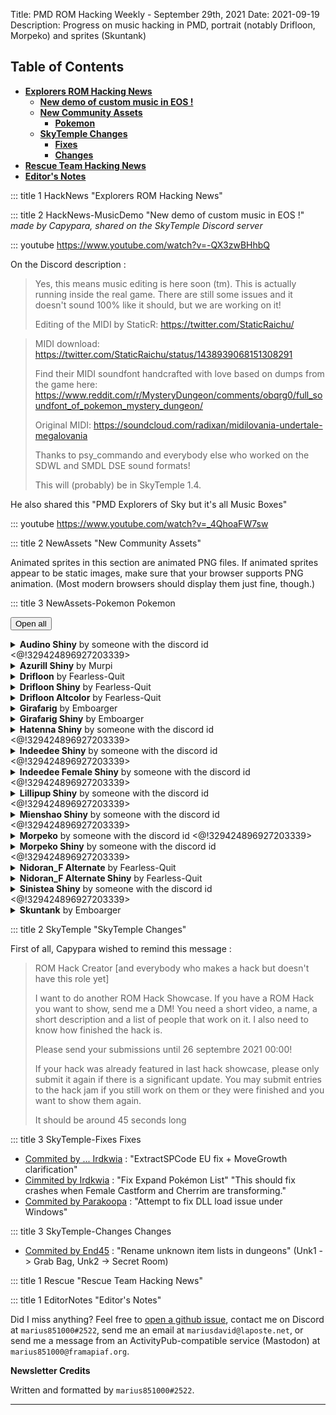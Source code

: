 Title: PMD ROM Hacking Weekly - September 29th, 2021
Date: 2021-09-19
Description: Progress on music hacking in PMD, portrait (notably Drifloon, Morpeko) and sprites (Skuntank)

<style>
details summary > * { 
  display: inline;
}
</style>

<h2 id="ToC">Table of Contents</h2>

- [**Explorers ROM Hacking News**](#HackNews)
    - [**New demo of custom music in EOS !**](#HackNews-MusicDemo)
    - [**New Community Assets**](#NewAssets)
        - [**Pokemon**](#NewAssets-Pokemon)
    - [**SkyTemple Changes**](#SkyTemple)
        - [**Fixes**](#SkyTemple-Fixes)
        - [**Changes**](#SkyTemple-Changes)
- [**Rescue Team Hacking News**](#Rescue)
- [**Editor's Notes**](#EditorNotes)

::: title 1 HackNews "Explorers ROM Hacking News"

::: title 2 HackNews-MusicDemo "New demo of custom music in EOS !"
*made by Capypara, shared on the SkyTemple Discord server*

::: youtube https://www.youtube.com/watch?v=-QX3zwBHhbQ

On the Discord description :


> Yes, this means music editing is here soon (tm). This is actually running inside the real game. There are still some issues and it doesn't sound 100% like it should, but we are working on it!
>
> Editing of the MIDI by StaticR: https://twitter.com/StaticRaichu/

> MIDI download: https://twitter.com/StaticRaichu/status/1438939068151308291
>
> Find their MIDI soundfont handcrafted with love based on dumps from the game here: https://www.reddit.com/r/MysteryDungeon/comments/obqrg0/full_soundfont_of_pokemon_mystery_dungeon/
>
> Original MIDI: https://soundcloud.com/radixan/midilovania-undertale-megalovania
>
> Thanks to psy_commando and everybody else who worked on the SDWL and SMDL DSE sound formats!
>
> This will (probably) be in SkyTemple 1.4.

He also shared this "PMD Explorers of Sky but it's all Music Boxes"

::: youtube https://www.youtube.com/watch?v=_4QhoaFW7sw

::: title 2 NewAssets "New Community Assets"

Animated sprites in this section are animated PNG files. If animated sprites appear to be static images, make sure that your browser supports PNG animation. (Most modern browsers should display them just fine, though.)

::: title 3 NewAssets-Pokemon Pokemon

<button onclick="unfoldmonster()">Open all</button><details class="monstergeneral"><summary><b>Audino  Shiny</b> by someone with the discord id &lt;@!329424896927203339&gt;</summary>Portrait Added<div class="changetomonsterlist"><div class="contentcontainer"><div class="contentinner"><span>Angry</span><br><img src="./images/30-changes/todo.png" style="min-width:none;width:160px;height:160px"></img></div><div class="contentinner"><span>Crying</span><br><img src="./images/30-changes/todo-0.png" style="min-width:none;width:160px;height:160px"></img></div><div class="contentinner"><span>Determined</span><br><img src="./images/30-changes/todo-1.png" style="min-width:none;width:160px;height:160px"></img></div><div class="contentinner"><span>Dizzy</span><br><img src="./images/30-changes/todo-2.png" style="min-width:none;width:160px;height:160px"></img></div><div class="contentinner"><span>Happy</span><br><img src="./images/30-changes/todo-3.png" style="min-width:none;width:160px;height:160px"></img></div><div class="contentinner"><span>Inspired</span><br><img src="./images/30-changes/todo-4.png" style="min-width:none;width:160px;height:160px"></img></div><div class="contentinner"><span>Joyous</span><br><img src="./images/30-changes/todo-5.png" style="min-width:none;width:160px;height:160px"></img></div><div class="contentinner"><span>Normal</span><br><img src="./images/30-changes/todo-6.png" style="min-width:none;width:160px;height:160px"></img></div><div class="contentinner"><span>Pain</span><br><img src="./images/30-changes/todo-7.png" style="min-width:none;width:160px;height:160px"></img></div><div class="contentinner"><span>Sad</span><br><img src="./images/30-changes/todo-8.png" style="min-width:none;width:160px;height:160px"></img></div><div class="contentinner"><span>Shouting</span><br><img src="./images/30-changes/todo-9.png" style="min-width:none;width:160px;height:160px"></img></div><div class="contentinner"><span>Sigh</span><br><img src="./images/30-changes/todo-10.png" style="min-width:none;width:160px;height:160px"></img></div><div class="contentinner"><span>Stunned</span><br><img src="./images/30-changes/todo-11.png" style="min-width:none;width:160px;height:160px"></img></div><div class="contentinner"><span>Surprised</span><br><img src="./images/30-changes/todo-12.png" style="min-width:none;width:160px;height:160px"></img></div><div class="contentinner"><span>Teary-Eyed</span><br><img src="./images/30-changes/todo-13.png" style="min-width:none;width:160px;height:160px"></img></div><div class="contentinner"><span>Worried</span><br><img src="./images/30-changes/todo-14.png" style="min-width:none;width:160px;height:160px"></img></div></div></div></details><details class="monstergeneral"><summary><b>Azurill  Shiny</b> by Murpi</summary>Portrait Changed<div class="changetomonsterlist"><div class="contentcontainer"><div class="contentinner"><span>Angry</span><br><img src="./images/30-changes/todo-15.png" style="min-width:none;width:160px;height:160px"></img><br><img src="./images/30-changes/todo-16.png" style="min-width:none;width:160px;height:160px"></img></div><div class="contentinner"><span>Crying</span><br><img src="./images/30-changes/todo-17.png" style="min-width:none;width:160px;height:160px"></img><br><img src="./images/30-changes/todo-18.png" style="min-width:none;width:160px;height:160px"></img></div><div class="contentinner"><span>Determined</span><br><img src="./images/30-changes/todo-19.png" style="min-width:none;width:160px;height:160px"></img><br><img src="./images/30-changes/todo-20.png" style="min-width:none;width:160px;height:160px"></img></div><div class="contentinner"><span>Dizzy</span><br><img src="./images/30-changes/todo-21.png" style="min-width:none;width:160px;height:160px"></img><br><img src="./images/30-changes/todo-22.png" style="min-width:none;width:160px;height:160px"></img></div><div class="contentinner"><span>Happy</span><br><img src="./images/30-changes/todo-23.png" style="min-width:none;width:160px;height:160px"></img><br><img src="./images/30-changes/todo-24.png" style="min-width:none;width:160px;height:160px"></img></div><div class="contentinner"><span>Inspired</span><br><img src="./images/30-changes/todo-25.png" style="min-width:none;width:160px;height:160px"></img><br><img src="./images/30-changes/todo-26.png" style="min-width:none;width:160px;height:160px"></img></div><div class="contentinner"><span>Joyous</span><br><img src="./images/30-changes/todo-27.png" style="min-width:none;width:160px;height:160px"></img><br><img src="./images/30-changes/todo-28.png" style="min-width:none;width:160px;height:160px"></img></div><div class="contentinner"><span>Normal</span><br><img src="./images/30-changes/todo-29.png" style="min-width:none;width:160px;height:160px"></img><br><img src="./images/30-changes/todo-30.png" style="min-width:none;width:160px;height:160px"></img></div><div class="contentinner"><span>Pain</span><br><img src="./images/30-changes/todo-31.png" style="min-width:none;width:160px;height:160px"></img><br><img src="./images/30-changes/todo-32.png" style="min-width:none;width:160px;height:160px"></img></div><div class="contentinner"><span>Sad</span><br><img src="./images/30-changes/todo-33.png" style="min-width:none;width:160px;height:160px"></img><br><img src="./images/30-changes/todo-34.png" style="min-width:none;width:160px;height:160px"></img></div><div class="contentinner"><span>Shouting</span><br><img src="./images/30-changes/todo-35.png" style="min-width:none;width:160px;height:160px"></img><br><img src="./images/30-changes/todo-36.png" style="min-width:none;width:160px;height:160px"></img></div><div class="contentinner"><span>Sigh</span><br><img src="./images/30-changes/todo-37.png" style="min-width:none;width:160px;height:160px"></img><br><img src="./images/30-changes/todo-38.png" style="min-width:none;width:160px;height:160px"></img></div><div class="contentinner"><span>Special0</span><br><img src="./images/30-changes/todo-39.png" style="min-width:none;width:160px;height:160px"></img><br><img src="./images/30-changes/todo-40.png" style="min-width:none;width:160px;height:160px"></img></div><div class="contentinner"><span>Stunned</span><br><img src="./images/30-changes/todo-41.png" style="min-width:none;width:160px;height:160px"></img><br><img src="./images/30-changes/todo-42.png" style="min-width:none;width:160px;height:160px"></img></div><div class="contentinner"><span>Surprised</span><br><img src="./images/30-changes/todo-43.png" style="min-width:none;width:160px;height:160px"></img><br><img src="./images/30-changes/todo-44.png" style="min-width:none;width:160px;height:160px"></img></div><div class="contentinner"><span>Teary-Eyed</span><br><img src="./images/30-changes/todo-45.png" style="min-width:none;width:160px;height:160px"></img><br><img src="./images/30-changes/todo-46.png" style="min-width:none;width:160px;height:160px"></img></div><div class="contentinner"><span>Worried</span><br><img src="./images/30-changes/todo-47.png" style="min-width:none;width:160px;height:160px"></img><br><img src="./images/30-changes/todo-48.png" style="min-width:none;width:160px;height:160px"></img></div></div></div></details><details class="monstergeneral"><summary><b>Drifloon</b> by Fearless-Quit</summary>Portrait Added<div class="changetomonsterlist"><div class="contentcontainer"><div class="contentinner"><span>Special0</span><br><img src="./images/30-changes/todo-49.png" style="min-width:none;width:160px;height:160px"></img></div><div class="contentinner"><span>Special0^</span><br><img src="./images/30-changes/todo-50.png" style="min-width:none;width:160px;height:160px"></img></div></div></div>Portrait Changed<div class="changetomonsterlist"><div class="contentcontainer"><div class="contentinner"><span>Angry</span><br><img src="./images/30-changes/todo-51.png" style="min-width:none;width:160px;height:160px"></img><br><img src="./images/30-changes/todo-52.png" style="min-width:none;width:160px;height:160px"></img></div><div class="contentinner"><span>Angry^</span><br><img src="./images/30-changes/todo-53.png" style="min-width:none;width:160px;height:160px"></img><br><img src="./images/30-changes/todo-54.png" style="min-width:none;width:160px;height:160px"></img></div><div class="contentinner"><span>Determined</span><br><img src="./images/30-changes/todo-55.png" style="min-width:none;width:160px;height:160px"></img><br><img src="./images/30-changes/todo-56.png" style="min-width:none;width:160px;height:160px"></img></div><div class="contentinner"><span>Determined^</span><br><img src="./images/30-changes/todo-57.png" style="min-width:none;width:160px;height:160px"></img><br><img src="./images/30-changes/todo-58.png" style="min-width:none;width:160px;height:160px"></img></div><div class="contentinner"><span>Happy</span><br><img src="./images/30-changes/todo-59.png" style="min-width:none;width:160px;height:160px"></img><br><img src="./images/30-changes/todo-60.png" style="min-width:none;width:160px;height:160px"></img></div><div class="contentinner"><span>Happy^</span><br><img src="./images/30-changes/todo-61.png" style="min-width:none;width:160px;height:160px"></img><br><img src="./images/30-changes/todo-62.png" style="min-width:none;width:160px;height:160px"></img></div><div class="contentinner"><span>Sad</span><br><img src="./images/30-changes/todo-63.png" style="min-width:none;width:160px;height:160px"></img><br><img src="./images/30-changes/todo-64.png" style="min-width:none;width:160px;height:160px"></img></div><div class="contentinner"><span>Sad^</span><br><img src="./images/30-changes/todo-65.png" style="min-width:none;width:160px;height:160px"></img><br><img src="./images/30-changes/todo-66.png" style="min-width:none;width:160px;height:160px"></img></div></div></div></details><details class="monstergeneral"><summary><b>Drifloon  Shiny</b> by Fearless-Quit</summary>Portrait Added<div class="changetomonsterlist"><div class="contentcontainer"><div class="contentinner"><span>Special0</span><br><img src="./images/30-changes/todo-67.png" style="min-width:none;width:160px;height:160px"></img></div><div class="contentinner"><span>Special0^</span><br><img src="./images/30-changes/todo-68.png" style="min-width:none;width:160px;height:160px"></img></div></div></div>Portrait Changed<div class="changetomonsterlist"><div class="contentcontainer"><div class="contentinner"><span>Angry</span><br><img src="./images/30-changes/todo-69.png" style="min-width:none;width:160px;height:160px"></img><br><img src="./images/30-changes/todo-70.png" style="min-width:none;width:160px;height:160px"></img></div><div class="contentinner"><span>Angry^</span><br><img src="./images/30-changes/todo-71.png" style="min-width:none;width:160px;height:160px"></img><br><img src="./images/30-changes/todo-72.png" style="min-width:none;width:160px;height:160px"></img></div><div class="contentinner"><span>Determined</span><br><img src="./images/30-changes/todo-73.png" style="min-width:none;width:160px;height:160px"></img><br><img src="./images/30-changes/todo-74.png" style="min-width:none;width:160px;height:160px"></img></div><div class="contentinner"><span>Determined^</span><br><img src="./images/30-changes/todo-75.png" style="min-width:none;width:160px;height:160px"></img><br><img src="./images/30-changes/todo-76.png" style="min-width:none;width:160px;height:160px"></img></div><div class="contentinner"><span>Happy</span><br><img src="./images/30-changes/todo-77.png" style="min-width:none;width:160px;height:160px"></img><br><img src="./images/30-changes/todo-78.png" style="min-width:none;width:160px;height:160px"></img></div><div class="contentinner"><span>Happy^</span><br><img src="./images/30-changes/todo-79.png" style="min-width:none;width:160px;height:160px"></img><br><img src="./images/30-changes/todo-80.png" style="min-width:none;width:160px;height:160px"></img></div><div class="contentinner"><span>Sad</span><br><img src="./images/30-changes/todo-81.png" style="min-width:none;width:160px;height:160px"></img><br><img src="./images/30-changes/todo-82.png" style="min-width:none;width:160px;height:160px"></img></div><div class="contentinner"><span>Sad^</span><br><img src="./images/30-changes/todo-83.png" style="min-width:none;width:160px;height:160px"></img><br><img src="./images/30-changes/todo-84.png" style="min-width:none;width:160px;height:160px"></img></div></div></div></details><details class="monstergeneral"><summary><b>Drifloon Altcolor</b> by Fearless-Quit</summary>Portrait Added<div class="changetomonsterlist"><div class="contentcontainer"><div class="contentinner"><span>Special0</span><br><img src="./images/30-changes/todo-85.png" style="min-width:none;width:160px;height:160px"></img></div><div class="contentinner"><span>Special0^</span><br><img src="./images/30-changes/todo-86.png" style="min-width:none;width:160px;height:160px"></img></div></div></div>Portrait Changed<div class="changetomonsterlist"><div class="contentcontainer"><div class="contentinner"><span>Angry</span><br><img src="./images/30-changes/todo-87.png" style="min-width:none;width:160px;height:160px"></img><br><img src="./images/30-changes/todo-88.png" style="min-width:none;width:160px;height:160px"></img></div><div class="contentinner"><span>Angry^</span><br><img src="./images/30-changes/todo-89.png" style="min-width:none;width:160px;height:160px"></img><br><img src="./images/30-changes/todo-90.png" style="min-width:none;width:160px;height:160px"></img></div><div class="contentinner"><span>Crying^</span><br><img src="./images/30-changes/todo-91.png" style="min-width:none;width:160px;height:160px"></img><br><img src="./images/30-changes/todo-92.png" style="min-width:none;width:160px;height:160px"></img></div><div class="contentinner"><span>Determined</span><br><img src="./images/30-changes/todo-93.png" style="min-width:none;width:160px;height:160px"></img><br><img src="./images/30-changes/todo-94.png" style="min-width:none;width:160px;height:160px"></img></div><div class="contentinner"><span>Determined^</span><br><img src="./images/30-changes/todo-95.png" style="min-width:none;width:160px;height:160px"></img><br><img src="./images/30-changes/todo-96.png" style="min-width:none;width:160px;height:160px"></img></div><div class="contentinner"><span>Dizzy^</span><br><img src="./images/30-changes/todo-97.png" style="min-width:none;width:160px;height:160px"></img><br><img src="./images/30-changes/todo-98.png" style="min-width:none;width:160px;height:160px"></img></div><div class="contentinner"><span>Happy</span><br><img src="./images/30-changes/todo-99.png" style="min-width:none;width:160px;height:160px"></img><br><img src="./images/30-changes/todo-100.png" style="min-width:none;width:160px;height:160px"></img></div><div class="contentinner"><span>Happy^</span><br><img src="./images/30-changes/todo-101.png" style="min-width:none;width:160px;height:160px"></img><br><img src="./images/30-changes/todo-102.png" style="min-width:none;width:160px;height:160px"></img></div><div class="contentinner"><span>Inspired^</span><br><img src="./images/30-changes/todo-103.png" style="min-width:none;width:160px;height:160px"></img><br><img src="./images/30-changes/todo-104.png" style="min-width:none;width:160px;height:160px"></img></div><div class="contentinner"><span>Joyous^</span><br><img src="./images/30-changes/todo-105.png" style="min-width:none;width:160px;height:160px"></img><br><img src="./images/30-changes/todo-106.png" style="min-width:none;width:160px;height:160px"></img></div><div class="contentinner"><span>Normal^</span><br><img src="./images/30-changes/todo-107.png" style="min-width:none;width:160px;height:160px"></img><br><img src="./images/30-changes/todo-108.png" style="min-width:none;width:160px;height:160px"></img></div><div class="contentinner"><span>Pain^</span><br><img src="./images/30-changes/todo-109.png" style="min-width:none;width:160px;height:160px"></img><br><img src="./images/30-changes/todo-110.png" style="min-width:none;width:160px;height:160px"></img></div><div class="contentinner"><span>Sad</span><br><img src="./images/30-changes/todo-111.png" style="min-width:none;width:160px;height:160px"></img><br><img src="./images/30-changes/todo-112.png" style="min-width:none;width:160px;height:160px"></img></div><div class="contentinner"><span>Sad^</span><br><img src="./images/30-changes/todo-113.png" style="min-width:none;width:160px;height:160px"></img><br><img src="./images/30-changes/todo-114.png" style="min-width:none;width:160px;height:160px"></img></div><div class="contentinner"><span>Shouting^</span><br><img src="./images/30-changes/todo-115.png" style="min-width:none;width:160px;height:160px"></img><br><img src="./images/30-changes/todo-116.png" style="min-width:none;width:160px;height:160px"></img></div><div class="contentinner"><span>Sigh^</span><br><img src="./images/30-changes/todo-117.png" style="min-width:none;width:160px;height:160px"></img><br><img src="./images/30-changes/todo-118.png" style="min-width:none;width:160px;height:160px"></img></div><div class="contentinner"><span>Special3^</span><br><img src="./images/30-changes/todo-119.png" style="min-width:none;width:160px;height:160px"></img><br><img src="./images/30-changes/todo-120.png" style="min-width:none;width:160px;height:160px"></img></div><div class="contentinner"><span>Stunned^</span><br><img src="./images/30-changes/todo-121.png" style="min-width:none;width:160px;height:160px"></img><br><img src="./images/30-changes/todo-122.png" style="min-width:none;width:160px;height:160px"></img></div><div class="contentinner"><span>Surprised^</span><br><img src="./images/30-changes/todo-123.png" style="min-width:none;width:160px;height:160px"></img><br><img src="./images/30-changes/todo-124.png" style="min-width:none;width:160px;height:160px"></img></div><div class="contentinner"><span>Teary-Eyed^</span><br><img src="./images/30-changes/todo-125.png" style="min-width:none;width:160px;height:160px"></img><br><img src="./images/30-changes/todo-126.png" style="min-width:none;width:160px;height:160px"></img></div><div class="contentinner"><span>Worried^</span><br><img src="./images/30-changes/todo-127.png" style="min-width:none;width:160px;height:160px"></img><br><img src="./images/30-changes/todo-128.png" style="min-width:none;width:160px;height:160px"></img></div></div></div></details><details class="monstergeneral"><summary><b>Girafarig</b> by Emboarger</summary>Portrait Added<div class="changetomonsterlist"><div class="contentcontainer"><div class="contentinner"><span>Special0</span><br><img src="./images/30-changes/todo-129.png" style="min-width:none;width:160px;height:160px"></img></div></div></div>Portrait Changed<div class="changetomonsterlist"><div class="contentcontainer"><div class="contentinner"><span>Normal</span><br><img src="./images/30-changes/todo-130.png" style="min-width:none;width:160px;height:160px"></img><br><img src="./images/30-changes/todo-131.png" style="min-width:none;width:160px;height:160px"></img></div></div></div></details><details class="monstergeneral"><summary><b>Girafarig  Shiny</b> by Emboarger</summary>Portrait Added<div class="changetomonsterlist"><div class="contentcontainer"><div class="contentinner"><span>Special0</span><br><img src="./images/30-changes/todo-132.png" style="min-width:none;width:160px;height:160px"></img></div></div></div></details><details class="monstergeneral"><summary><b>Hatenna  Shiny</b> by someone with the discord id &lt;@!329424896927203339&gt;</summary>Portrait Added<div class="changetomonsterlist"><div class="contentcontainer"><div class="contentinner"><span>Angry</span><br><img src="./images/30-changes/todo-133.png" style="min-width:none;width:160px;height:160px"></img></div><div class="contentinner"><span>Crying</span><br><img src="./images/30-changes/todo-134.png" style="min-width:none;width:160px;height:160px"></img></div><div class="contentinner"><span>Determined</span><br><img src="./images/30-changes/todo-135.png" style="min-width:none;width:160px;height:160px"></img></div><div class="contentinner"><span>Dizzy</span><br><img src="./images/30-changes/todo-136.png" style="min-width:none;width:160px;height:160px"></img></div><div class="contentinner"><span>Happy</span><br><img src="./images/30-changes/todo-137.png" style="min-width:none;width:160px;height:160px"></img></div><div class="contentinner"><span>Inspired</span><br><img src="./images/30-changes/todo-138.png" style="min-width:none;width:160px;height:160px"></img></div><div class="contentinner"><span>Joyous</span><br><img src="./images/30-changes/todo-139.png" style="min-width:none;width:160px;height:160px"></img></div><div class="contentinner"><span>Normal</span><br><img src="./images/30-changes/todo-140.png" style="min-width:none;width:160px;height:160px"></img></div><div class="contentinner"><span>Pain</span><br><img src="./images/30-changes/todo-141.png" style="min-width:none;width:160px;height:160px"></img></div><div class="contentinner"><span>Sad</span><br><img src="./images/30-changes/todo-142.png" style="min-width:none;width:160px;height:160px"></img></div><div class="contentinner"><span>Shouting</span><br><img src="./images/30-changes/todo-143.png" style="min-width:none;width:160px;height:160px"></img></div><div class="contentinner"><span>Sigh</span><br><img src="./images/30-changes/todo-144.png" style="min-width:none;width:160px;height:160px"></img></div><div class="contentinner"><span>Stunned</span><br><img src="./images/30-changes/todo-145.png" style="min-width:none;width:160px;height:160px"></img></div><div class="contentinner"><span>Surprised</span><br><img src="./images/30-changes/todo-146.png" style="min-width:none;width:160px;height:160px"></img></div><div class="contentinner"><span>Teary-Eyed</span><br><img src="./images/30-changes/todo-147.png" style="min-width:none;width:160px;height:160px"></img></div><div class="contentinner"><span>Worried</span><br><img src="./images/30-changes/todo-148.png" style="min-width:none;width:160px;height:160px"></img></div></div></div></details><details class="monstergeneral"><summary><b>Indeedee  Shiny</b> by someone with the discord id &lt;@!329424896927203339&gt;</summary>Portrait Added<div class="changetomonsterlist"><div class="contentcontainer"><div class="contentinner"><span>Angry</span><br><img src="./images/30-changes/todo-149.png" style="min-width:none;width:160px;height:160px"></img></div><div class="contentinner"><span>Crying</span><br><img src="./images/30-changes/todo-150.png" style="min-width:none;width:160px;height:160px"></img></div><div class="contentinner"><span>Determined</span><br><img src="./images/30-changes/todo-151.png" style="min-width:none;width:160px;height:160px"></img></div><div class="contentinner"><span>Dizzy</span><br><img src="./images/30-changes/todo-152.png" style="min-width:none;width:160px;height:160px"></img></div><div class="contentinner"><span>Happy</span><br><img src="./images/30-changes/todo-153.png" style="min-width:none;width:160px;height:160px"></img></div><div class="contentinner"><span>Inspired</span><br><img src="./images/30-changes/todo-154.png" style="min-width:none;width:160px;height:160px"></img></div><div class="contentinner"><span>Joyous</span><br><img src="./images/30-changes/todo-155.png" style="min-width:none;width:160px;height:160px"></img></div><div class="contentinner"><span>Normal</span><br><img src="./images/30-changes/todo-156.png" style="min-width:none;width:160px;height:160px"></img></div><div class="contentinner"><span>Pain</span><br><img src="./images/30-changes/todo-157.png" style="min-width:none;width:160px;height:160px"></img></div><div class="contentinner"><span>Sad</span><br><img src="./images/30-changes/todo-158.png" style="min-width:none;width:160px;height:160px"></img></div><div class="contentinner"><span>Shouting</span><br><img src="./images/30-changes/todo-159.png" style="min-width:none;width:160px;height:160px"></img></div><div class="contentinner"><span>Sigh</span><br><img src="./images/30-changes/todo-160.png" style="min-width:none;width:160px;height:160px"></img></div><div class="contentinner"><span>Stunned</span><br><img src="./images/30-changes/todo-161.png" style="min-width:none;width:160px;height:160px"></img></div><div class="contentinner"><span>Surprised</span><br><img src="./images/30-changes/todo-162.png" style="min-width:none;width:160px;height:160px"></img></div><div class="contentinner"><span>Teary-Eyed</span><br><img src="./images/30-changes/todo-163.png" style="min-width:none;width:160px;height:160px"></img></div><div class="contentinner"><span>Worried</span><br><img src="./images/30-changes/todo-164.png" style="min-width:none;width:160px;height:160px"></img></div></div></div></details><details class="monstergeneral"><summary><b>Indeedee Female Shiny</b> by someone with the discord id &lt;@!329424896927203339&gt;</summary>Portrait Changed<div class="changetomonsterlist"><div class="contentcontainer"><div class="contentinner"><span>Angry</span><br><img src="./images/30-changes/todo-165.png" style="min-width:none;width:160px;height:160px"></img><br><img src="./images/30-changes/todo-166.png" style="min-width:none;width:160px;height:160px"></img></div><div class="contentinner"><span>Crying</span><br><img src="./images/30-changes/todo-167.png" style="min-width:none;width:160px;height:160px"></img><br><img src="./images/30-changes/todo-168.png" style="min-width:none;width:160px;height:160px"></img></div><div class="contentinner"><span>Determined</span><br><img src="./images/30-changes/todo-169.png" style="min-width:none;width:160px;height:160px"></img><br><img src="./images/30-changes/todo-170.png" style="min-width:none;width:160px;height:160px"></img></div><div class="contentinner"><span>Dizzy</span><br><img src="./images/30-changes/todo-171.png" style="min-width:none;width:160px;height:160px"></img><br><img src="./images/30-changes/todo-172.png" style="min-width:none;width:160px;height:160px"></img></div><div class="contentinner"><span>Happy</span><br><img src="./images/30-changes/todo-173.png" style="min-width:none;width:160px;height:160px"></img><br><img src="./images/30-changes/todo-174.png" style="min-width:none;width:160px;height:160px"></img></div><div class="contentinner"><span>Inspired</span><br><img src="./images/30-changes/todo-175.png" style="min-width:none;width:160px;height:160px"></img><br><img src="./images/30-changes/todo-176.png" style="min-width:none;width:160px;height:160px"></img></div><div class="contentinner"><span>Joyous</span><br><img src="./images/30-changes/todo-177.png" style="min-width:none;width:160px;height:160px"></img><br><img src="./images/30-changes/todo-178.png" style="min-width:none;width:160px;height:160px"></img></div><div class="contentinner"><span>Normal</span><br><img src="./images/30-changes/todo-179.png" style="min-width:none;width:160px;height:160px"></img><br><img src="./images/30-changes/todo-180.png" style="min-width:none;width:160px;height:160px"></img></div><div class="contentinner"><span>Pain</span><br><img src="./images/30-changes/todo-181.png" style="min-width:none;width:160px;height:160px"></img><br><img src="./images/30-changes/todo-182.png" style="min-width:none;width:160px;height:160px"></img></div><div class="contentinner"><span>Sad</span><br><img src="./images/30-changes/todo-183.png" style="min-width:none;width:160px;height:160px"></img><br><img src="./images/30-changes/todo-184.png" style="min-width:none;width:160px;height:160px"></img></div><div class="contentinner"><span>Shouting</span><br><img src="./images/30-changes/todo-185.png" style="min-width:none;width:160px;height:160px"></img><br><img src="./images/30-changes/todo-186.png" style="min-width:none;width:160px;height:160px"></img></div><div class="contentinner"><span>Sigh</span><br><img src="./images/30-changes/todo-187.png" style="min-width:none;width:160px;height:160px"></img><br><img src="./images/30-changes/todo-188.png" style="min-width:none;width:160px;height:160px"></img></div><div class="contentinner"><span>Special2</span><br><img src="./images/30-changes/todo-189.png" style="min-width:none;width:160px;height:160px"></img><br><img src="./images/30-changes/todo-190.png" style="min-width:none;width:160px;height:160px"></img></div><div class="contentinner"><span>Stunned</span><br><img src="./images/30-changes/todo-191.png" style="min-width:none;width:160px;height:160px"></img><br><img src="./images/30-changes/todo-192.png" style="min-width:none;width:160px;height:160px"></img></div><div class="contentinner"><span>Surprised</span><br><img src="./images/30-changes/todo-193.png" style="min-width:none;width:160px;height:160px"></img><br><img src="./images/30-changes/todo-194.png" style="min-width:none;width:160px;height:160px"></img></div><div class="contentinner"><span>Teary-Eyed</span><br><img src="./images/30-changes/todo-195.png" style="min-width:none;width:160px;height:160px"></img><br><img src="./images/30-changes/todo-196.png" style="min-width:none;width:160px;height:160px"></img></div><div class="contentinner"><span>Worried</span><br><img src="./images/30-changes/todo-197.png" style="min-width:none;width:160px;height:160px"></img><br><img src="./images/30-changes/todo-198.png" style="min-width:none;width:160px;height:160px"></img></div></div></div></details><details class="monstergeneral"><summary><b>Lillipup  Shiny</b> by someone with the discord id &lt;@!329424896927203339&gt;</summary>Portrait Added<div class="changetomonsterlist"><div class="contentcontainer"><div class="contentinner"><span>Angry</span><br><img src="./images/30-changes/todo-199.png" style="min-width:none;width:160px;height:160px"></img></div><div class="contentinner"><span>Crying</span><br><img src="./images/30-changes/todo-200.png" style="min-width:none;width:160px;height:160px"></img></div><div class="contentinner"><span>Determined</span><br><img src="./images/30-changes/todo-201.png" style="min-width:none;width:160px;height:160px"></img></div><div class="contentinner"><span>Dizzy</span><br><img src="./images/30-changes/todo-202.png" style="min-width:none;width:160px;height:160px"></img></div><div class="contentinner"><span>Happy</span><br><img src="./images/30-changes/todo-203.png" style="min-width:none;width:160px;height:160px"></img></div><div class="contentinner"><span>Inspired</span><br><img src="./images/30-changes/todo-204.png" style="min-width:none;width:160px;height:160px"></img></div><div class="contentinner"><span>Joyous</span><br><img src="./images/30-changes/todo-205.png" style="min-width:none;width:160px;height:160px"></img></div><div class="contentinner"><span>Normal</span><br><img src="./images/30-changes/todo-206.png" style="min-width:none;width:160px;height:160px"></img></div><div class="contentinner"><span>Pain</span><br><img src="./images/30-changes/todo-207.png" style="min-width:none;width:160px;height:160px"></img></div><div class="contentinner"><span>Sad</span><br><img src="./images/30-changes/todo-208.png" style="min-width:none;width:160px;height:160px"></img></div><div class="contentinner"><span>Shouting</span><br><img src="./images/30-changes/todo-209.png" style="min-width:none;width:160px;height:160px"></img></div><div class="contentinner"><span>Sigh</span><br><img src="./images/30-changes/todo-210.png" style="min-width:none;width:160px;height:160px"></img></div><div class="contentinner"><span>Stunned</span><br><img src="./images/30-changes/todo-211.png" style="min-width:none;width:160px;height:160px"></img></div><div class="contentinner"><span>Surprised</span><br><img src="./images/30-changes/todo-212.png" style="min-width:none;width:160px;height:160px"></img></div><div class="contentinner"><span>Teary-Eyed</span><br><img src="./images/30-changes/todo-213.png" style="min-width:none;width:160px;height:160px"></img></div><div class="contentinner"><span>Worried</span><br><img src="./images/30-changes/todo-214.png" style="min-width:none;width:160px;height:160px"></img></div></div></div></details><details class="monstergeneral"><summary><b>Mienshao  Shiny</b> by someone with the discord id &lt;@!329424896927203339&gt;</summary>Portrait Added<div class="changetomonsterlist"><div class="contentcontainer"><div class="contentinner"><span>Angry</span><br><img src="./images/30-changes/todo-215.png" style="min-width:none;width:160px;height:160px"></img></div><div class="contentinner"><span>Crying</span><br><img src="./images/30-changes/todo-216.png" style="min-width:none;width:160px;height:160px"></img></div><div class="contentinner"><span>Determined</span><br><img src="./images/30-changes/todo-217.png" style="min-width:none;width:160px;height:160px"></img></div><div class="contentinner"><span>Dizzy</span><br><img src="./images/30-changes/todo-218.png" style="min-width:none;width:160px;height:160px"></img></div><div class="contentinner"><span>Happy</span><br><img src="./images/30-changes/todo-219.png" style="min-width:none;width:160px;height:160px"></img></div><div class="contentinner"><span>Inspired</span><br><img src="./images/30-changes/todo-220.png" style="min-width:none;width:160px;height:160px"></img></div><div class="contentinner"><span>Joyous</span><br><img src="./images/30-changes/todo-221.png" style="min-width:none;width:160px;height:160px"></img></div><div class="contentinner"><span>Normal</span><br><img src="./images/30-changes/todo-222.png" style="min-width:none;width:160px;height:160px"></img></div><div class="contentinner"><span>Pain</span><br><img src="./images/30-changes/todo-223.png" style="min-width:none;width:160px;height:160px"></img></div><div class="contentinner"><span>Sad</span><br><img src="./images/30-changes/todo-224.png" style="min-width:none;width:160px;height:160px"></img></div><div class="contentinner"><span>Shouting</span><br><img src="./images/30-changes/todo-225.png" style="min-width:none;width:160px;height:160px"></img></div><div class="contentinner"><span>Sigh</span><br><img src="./images/30-changes/todo-226.png" style="min-width:none;width:160px;height:160px"></img></div><div class="contentinner"><span>Stunned</span><br><img src="./images/30-changes/todo-227.png" style="min-width:none;width:160px;height:160px"></img></div><div class="contentinner"><span>Surprised</span><br><img src="./images/30-changes/todo-228.png" style="min-width:none;width:160px;height:160px"></img></div><div class="contentinner"><span>Teary-Eyed</span><br><img src="./images/30-changes/todo-229.png" style="min-width:none;width:160px;height:160px"></img></div><div class="contentinner"><span>Worried</span><br><img src="./images/30-changes/todo-230.png" style="min-width:none;width:160px;height:160px"></img></div></div></div></details><details class="monstergeneral"><summary><b>Morpeko</b> by someone with the discord id &lt;@!329424896927203339&gt;</summary>Portrait Added<div class="changetomonsterlist"><div class="contentcontainer"><div class="contentinner"><span>Angry^</span><br><img src="./images/30-changes/todo-231.png" style="min-width:none;width:160px;height:160px"></img></div><div class="contentinner"><span>Crying^</span><br><img src="./images/30-changes/todo-232.png" style="min-width:none;width:160px;height:160px"></img></div><div class="contentinner"><span>Determined^</span><br><img src="./images/30-changes/todo-233.png" style="min-width:none;width:160px;height:160px"></img></div><div class="contentinner"><span>Dizzy^</span><br><img src="./images/30-changes/todo-234.png" style="min-width:none;width:160px;height:160px"></img></div><div class="contentinner"><span>Happy^</span><br><img src="./images/30-changes/todo-235.png" style="min-width:none;width:160px;height:160px"></img></div><div class="contentinner"><span>Inspired^</span><br><img src="./images/30-changes/todo-236.png" style="min-width:none;width:160px;height:160px"></img></div><div class="contentinner"><span>Joyous^</span><br><img src="./images/30-changes/todo-237.png" style="min-width:none;width:160px;height:160px"></img></div><div class="contentinner"><span>Normal^</span><br><img src="./images/30-changes/todo-238.png" style="min-width:none;width:160px;height:160px"></img></div><div class="contentinner"><span>Pain^</span><br><img src="./images/30-changes/todo-239.png" style="min-width:none;width:160px;height:160px"></img></div><div class="contentinner"><span>Sad^</span><br><img src="./images/30-changes/todo-240.png" style="min-width:none;width:160px;height:160px"></img></div><div class="contentinner"><span>Shouting^</span><br><img src="./images/30-changes/todo-241.png" style="min-width:none;width:160px;height:160px"></img></div><div class="contentinner"><span>Sigh^</span><br><img src="./images/30-changes/todo-242.png" style="min-width:none;width:160px;height:160px"></img></div><div class="contentinner"><span>Stunned^</span><br><img src="./images/30-changes/todo-243.png" style="min-width:none;width:160px;height:160px"></img></div><div class="contentinner"><span>Surprised^</span><br><img src="./images/30-changes/todo-244.png" style="min-width:none;width:160px;height:160px"></img></div><div class="contentinner"><span>Teary-Eyed^</span><br><img src="./images/30-changes/todo-245.png" style="min-width:none;width:160px;height:160px"></img></div><div class="contentinner"><span>Worried^</span><br><img src="./images/30-changes/todo-246.png" style="min-width:none;width:160px;height:160px"></img></div></div></div>Portrait Changed<div class="changetomonsterlist"><div class="contentcontainer"><div class="contentinner"><span>Angry</span><br><img src="./images/30-changes/todo-247.png" style="min-width:none;width:160px;height:160px"></img><br><img src="./images/30-changes/todo-248.png" style="min-width:none;width:160px;height:160px"></img></div><div class="contentinner"><span>Crying</span><br><img src="./images/30-changes/todo-249.png" style="min-width:none;width:160px;height:160px"></img><br><img src="./images/30-changes/todo-250.png" style="min-width:none;width:160px;height:160px"></img></div><div class="contentinner"><span>Determined</span><br><img src="./images/30-changes/todo-251.png" style="min-width:none;width:160px;height:160px"></img><br><img src="./images/30-changes/todo-252.png" style="min-width:none;width:160px;height:160px"></img></div><div class="contentinner"><span>Dizzy</span><br><img src="./images/30-changes/todo-253.png" style="min-width:none;width:160px;height:160px"></img><br><img src="./images/30-changes/todo-254.png" style="min-width:none;width:160px;height:160px"></img></div><div class="contentinner"><span>Happy</span><br><img src="./images/30-changes/todo-255.png" style="min-width:none;width:160px;height:160px"></img><br><img src="./images/30-changes/todo-256.png" style="min-width:none;width:160px;height:160px"></img></div><div class="contentinner"><span>Inspired</span><br><img src="./images/30-changes/todo-257.png" style="min-width:none;width:160px;height:160px"></img><br><img src="./images/30-changes/todo-258.png" style="min-width:none;width:160px;height:160px"></img></div><div class="contentinner"><span>Joyous</span><br><img src="./images/30-changes/todo-259.png" style="min-width:none;width:160px;height:160px"></img><br><img src="./images/30-changes/todo-260.png" style="min-width:none;width:160px;height:160px"></img></div><div class="contentinner"><span>Normal</span><br><img src="./images/30-changes/todo-261.png" style="min-width:none;width:160px;height:160px"></img><br><img src="./images/30-changes/todo-262.png" style="min-width:none;width:160px;height:160px"></img></div><div class="contentinner"><span>Pain</span><br><img src="./images/30-changes/todo-263.png" style="min-width:none;width:160px;height:160px"></img><br><img src="./images/30-changes/todo-264.png" style="min-width:none;width:160px;height:160px"></img></div><div class="contentinner"><span>Sad</span><br><img src="./images/30-changes/todo-265.png" style="min-width:none;width:160px;height:160px"></img><br><img src="./images/30-changes/todo-266.png" style="min-width:none;width:160px;height:160px"></img></div><div class="contentinner"><span>Shouting</span><br><img src="./images/30-changes/todo-267.png" style="min-width:none;width:160px;height:160px"></img><br><img src="./images/30-changes/todo-268.png" style="min-width:none;width:160px;height:160px"></img></div><div class="contentinner"><span>Sigh</span><br><img src="./images/30-changes/todo-269.png" style="min-width:none;width:160px;height:160px"></img><br><img src="./images/30-changes/todo-270.png" style="min-width:none;width:160px;height:160px"></img></div><div class="contentinner"><span>Stunned</span><br><img src="./images/30-changes/todo-271.png" style="min-width:none;width:160px;height:160px"></img><br><img src="./images/30-changes/todo-272.png" style="min-width:none;width:160px;height:160px"></img></div><div class="contentinner"><span>Surprised</span><br><img src="./images/30-changes/todo-273.png" style="min-width:none;width:160px;height:160px"></img><br><img src="./images/30-changes/todo-274.png" style="min-width:none;width:160px;height:160px"></img></div><div class="contentinner"><span>Teary-Eyed</span><br><img src="./images/30-changes/todo-275.png" style="min-width:none;width:160px;height:160px"></img><br><img src="./images/30-changes/todo-276.png" style="min-width:none;width:160px;height:160px"></img></div><div class="contentinner"><span>Worried</span><br><img src="./images/30-changes/todo-277.png" style="min-width:none;width:160px;height:160px"></img><br><img src="./images/30-changes/todo-278.png" style="min-width:none;width:160px;height:160px"></img></div></div></div></details><details class="monstergeneral"><summary><b>Morpeko  Shiny</b> by someone with the discord id &lt;@!329424896927203339&gt;</summary>Portrait Added<div class="changetomonsterlist"><div class="contentcontainer"><div class="contentinner"><span>Angry</span><br><img src="./images/30-changes/todo-279.png" style="min-width:none;width:160px;height:160px"></img></div><div class="contentinner"><span>Angry^</span><br><img src="./images/30-changes/todo-280.png" style="min-width:none;width:160px;height:160px"></img></div><div class="contentinner"><span>Crying</span><br><img src="./images/30-changes/todo-281.png" style="min-width:none;width:160px;height:160px"></img></div><div class="contentinner"><span>Crying^</span><br><img src="./images/30-changes/todo-282.png" style="min-width:none;width:160px;height:160px"></img></div><div class="contentinner"><span>Determined</span><br><img src="./images/30-changes/todo-283.png" style="min-width:none;width:160px;height:160px"></img></div><div class="contentinner"><span>Determined^</span><br><img src="./images/30-changes/todo-284.png" style="min-width:none;width:160px;height:160px"></img></div><div class="contentinner"><span>Dizzy</span><br><img src="./images/30-changes/todo-285.png" style="min-width:none;width:160px;height:160px"></img></div><div class="contentinner"><span>Dizzy^</span><br><img src="./images/30-changes/todo-286.png" style="min-width:none;width:160px;height:160px"></img></div><div class="contentinner"><span>Happy</span><br><img src="./images/30-changes/todo-287.png" style="min-width:none;width:160px;height:160px"></img></div><div class="contentinner"><span>Happy^</span><br><img src="./images/30-changes/todo-288.png" style="min-width:none;width:160px;height:160px"></img></div><div class="contentinner"><span>Inspired</span><br><img src="./images/30-changes/todo-289.png" style="min-width:none;width:160px;height:160px"></img></div><div class="contentinner"><span>Inspired^</span><br><img src="./images/30-changes/todo-290.png" style="min-width:none;width:160px;height:160px"></img></div><div class="contentinner"><span>Joyous</span><br><img src="./images/30-changes/todo-291.png" style="min-width:none;width:160px;height:160px"></img></div><div class="contentinner"><span>Joyous^</span><br><img src="./images/30-changes/todo-292.png" style="min-width:none;width:160px;height:160px"></img></div><div class="contentinner"><span>Normal</span><br><img src="./images/30-changes/todo-293.png" style="min-width:none;width:160px;height:160px"></img></div><div class="contentinner"><span>Normal^</span><br><img src="./images/30-changes/todo-294.png" style="min-width:none;width:160px;height:160px"></img></div><div class="contentinner"><span>Pain</span><br><img src="./images/30-changes/todo-295.png" style="min-width:none;width:160px;height:160px"></img></div><div class="contentinner"><span>Pain^</span><br><img src="./images/30-changes/todo-296.png" style="min-width:none;width:160px;height:160px"></img></div><div class="contentinner"><span>Sad</span><br><img src="./images/30-changes/todo-297.png" style="min-width:none;width:160px;height:160px"></img></div><div class="contentinner"><span>Sad^</span><br><img src="./images/30-changes/todo-298.png" style="min-width:none;width:160px;height:160px"></img></div><div class="contentinner"><span>Shouting</span><br><img src="./images/30-changes/todo-299.png" style="min-width:none;width:160px;height:160px"></img></div><div class="contentinner"><span>Shouting^</span><br><img src="./images/30-changes/todo-300.png" style="min-width:none;width:160px;height:160px"></img></div><div class="contentinner"><span>Sigh</span><br><img src="./images/30-changes/todo-301.png" style="min-width:none;width:160px;height:160px"></img></div><div class="contentinner"><span>Sigh^</span><br><img src="./images/30-changes/todo-302.png" style="min-width:none;width:160px;height:160px"></img></div><div class="contentinner"><span>Stunned</span><br><img src="./images/30-changes/todo-303.png" style="min-width:none;width:160px;height:160px"></img></div><div class="contentinner"><span>Stunned^</span><br><img src="./images/30-changes/todo-304.png" style="min-width:none;width:160px;height:160px"></img></div><div class="contentinner"><span>Surprised</span><br><img src="./images/30-changes/todo-305.png" style="min-width:none;width:160px;height:160px"></img></div><div class="contentinner"><span>Surprised^</span><br><img src="./images/30-changes/todo-306.png" style="min-width:none;width:160px;height:160px"></img></div><div class="contentinner"><span>Teary-Eyed</span><br><img src="./images/30-changes/todo-307.png" style="min-width:none;width:160px;height:160px"></img></div><div class="contentinner"><span>Teary-Eyed^</span><br><img src="./images/30-changes/todo-308.png" style="min-width:none;width:160px;height:160px"></img></div><div class="contentinner"><span>Worried</span><br><img src="./images/30-changes/todo-309.png" style="min-width:none;width:160px;height:160px"></img></div><div class="contentinner"><span>Worried^</span><br><img src="./images/30-changes/todo-310.png" style="min-width:none;width:160px;height:160px"></img></div></div></div></details><details class="monstergeneral"><summary><b>Nidoran_F Alternate</b> by Fearless-Quit</summary>Portrait Added<div class="changetomonsterlist"><div class="contentcontainer"><div class="contentinner"><span>Angry</span><br><img src="./images/30-changes/todo-311.png" style="min-width:none;width:160px;height:160px"></img></div><div class="contentinner"><span>Crying</span><br><img src="./images/30-changes/todo-312.png" style="min-width:none;width:160px;height:160px"></img></div><div class="contentinner"><span>Determined</span><br><img src="./images/30-changes/todo-313.png" style="min-width:none;width:160px;height:160px"></img></div><div class="contentinner"><span>Dizzy</span><br><img src="./images/30-changes/todo-314.png" style="min-width:none;width:160px;height:160px"></img></div><div class="contentinner"><span>Happy</span><br><img src="./images/30-changes/todo-315.png" style="min-width:none;width:160px;height:160px"></img></div><div class="contentinner"><span>Inspired</span><br><img src="./images/30-changes/todo-316.png" style="min-width:none;width:160px;height:160px"></img></div><div class="contentinner"><span>Joyous</span><br><img src="./images/30-changes/todo-317.png" style="min-width:none;width:160px;height:160px"></img></div><div class="contentinner"><span>Normal</span><br><img src="./images/30-changes/todo-318.png" style="min-width:none;width:160px;height:160px"></img></div><div class="contentinner"><span>Pain</span><br><img src="./images/30-changes/todo-319.png" style="min-width:none;width:160px;height:160px"></img></div><div class="contentinner"><span>Sad</span><br><img src="./images/30-changes/todo-320.png" style="min-width:none;width:160px;height:160px"></img></div><div class="contentinner"><span>Shouting</span><br><img src="./images/30-changes/todo-321.png" style="min-width:none;width:160px;height:160px"></img></div><div class="contentinner"><span>Sigh</span><br><img src="./images/30-changes/todo-322.png" style="min-width:none;width:160px;height:160px"></img></div><div class="contentinner"><span>Special0</span><br><img src="./images/30-changes/todo-323.png" style="min-width:none;width:160px;height:160px"></img></div><div class="contentinner"><span>Special1</span><br><img src="./images/30-changes/todo-324.png" style="min-width:none;width:160px;height:160px"></img></div><div class="contentinner"><span>Special2</span><br><img src="./images/30-changes/todo-325.png" style="min-width:none;width:160px;height:160px"></img></div><div class="contentinner"><span>Special3</span><br><img src="./images/30-changes/todo-326.png" style="min-width:none;width:160px;height:160px"></img></div><div class="contentinner"><span>Stunned</span><br><img src="./images/30-changes/todo-327.png" style="min-width:none;width:160px;height:160px"></img></div><div class="contentinner"><span>Surprised</span><br><img src="./images/30-changes/todo-328.png" style="min-width:none;width:160px;height:160px"></img></div><div class="contentinner"><span>Teary-Eyed</span><br><img src="./images/30-changes/todo-329.png" style="min-width:none;width:160px;height:160px"></img></div><div class="contentinner"><span>Worried</span><br><img src="./images/30-changes/todo-330.png" style="min-width:none;width:160px;height:160px"></img></div></div></div></details><details class="monstergeneral"><summary><b>Nidoran_F Alternate Shiny</b> by Fearless-Quit</summary>Portrait Added<div class="changetomonsterlist"><div class="contentcontainer"><div class="contentinner"><span>Angry</span><br><img src="./images/30-changes/todo-331.png" style="min-width:none;width:160px;height:160px"></img></div><div class="contentinner"><span>Crying</span><br><img src="./images/30-changes/todo-332.png" style="min-width:none;width:160px;height:160px"></img></div><div class="contentinner"><span>Determined</span><br><img src="./images/30-changes/todo-333.png" style="min-width:none;width:160px;height:160px"></img></div><div class="contentinner"><span>Dizzy</span><br><img src="./images/30-changes/todo-334.png" style="min-width:none;width:160px;height:160px"></img></div><div class="contentinner"><span>Happy</span><br><img src="./images/30-changes/todo-335.png" style="min-width:none;width:160px;height:160px"></img></div><div class="contentinner"><span>Inspired</span><br><img src="./images/30-changes/todo-336.png" style="min-width:none;width:160px;height:160px"></img></div><div class="contentinner"><span>Joyous</span><br><img src="./images/30-changes/todo-337.png" style="min-width:none;width:160px;height:160px"></img></div><div class="contentinner"><span>Normal</span><br><img src="./images/30-changes/todo-338.png" style="min-width:none;width:160px;height:160px"></img></div><div class="contentinner"><span>Pain</span><br><img src="./images/30-changes/todo-339.png" style="min-width:none;width:160px;height:160px"></img></div><div class="contentinner"><span>Sad</span><br><img src="./images/30-changes/todo-340.png" style="min-width:none;width:160px;height:160px"></img></div><div class="contentinner"><span>Shouting</span><br><img src="./images/30-changes/todo-341.png" style="min-width:none;width:160px;height:160px"></img></div><div class="contentinner"><span>Sigh</span><br><img src="./images/30-changes/todo-342.png" style="min-width:none;width:160px;height:160px"></img></div><div class="contentinner"><span>Special0</span><br><img src="./images/30-changes/todo-343.png" style="min-width:none;width:160px;height:160px"></img></div><div class="contentinner"><span>Special1</span><br><img src="./images/30-changes/todo-344.png" style="min-width:none;width:160px;height:160px"></img></div><div class="contentinner"><span>Special2</span><br><img src="./images/30-changes/todo-345.png" style="min-width:none;width:160px;height:160px"></img></div><div class="contentinner"><span>Special3</span><br><img src="./images/30-changes/todo-346.png" style="min-width:none;width:160px;height:160px"></img></div><div class="contentinner"><span>Stunned</span><br><img src="./images/30-changes/todo-347.png" style="min-width:none;width:160px;height:160px"></img></div><div class="contentinner"><span>Surprised</span><br><img src="./images/30-changes/todo-348.png" style="min-width:none;width:160px;height:160px"></img></div><div class="contentinner"><span>Teary-Eyed</span><br><img src="./images/30-changes/todo-349.png" style="min-width:none;width:160px;height:160px"></img></div><div class="contentinner"><span>Worried</span><br><img src="./images/30-changes/todo-350.png" style="min-width:none;width:160px;height:160px"></img></div></div></div></details><details class="monstergeneral"><summary><b>Sinistea  Shiny</b> by someone with the discord id &lt;@!329424896927203339&gt;</summary>Portrait Added<div class="changetomonsterlist"><div class="contentcontainer"><div class="contentinner"><span>Angry</span><br><img src="./images/30-changes/todo-351.png" style="min-width:none;width:160px;height:160px"></img></div><div class="contentinner"><span>Crying</span><br><img src="./images/30-changes/todo-352.png" style="min-width:none;width:160px;height:160px"></img></div><div class="contentinner"><span>Determined</span><br><img src="./images/30-changes/todo-353.png" style="min-width:none;width:160px;height:160px"></img></div><div class="contentinner"><span>Dizzy</span><br><img src="./images/30-changes/todo-354.png" style="min-width:none;width:160px;height:160px"></img></div><div class="contentinner"><span>Happy</span><br><img src="./images/30-changes/todo-355.png" style="min-width:none;width:160px;height:160px"></img></div><div class="contentinner"><span>Inspired</span><br><img src="./images/30-changes/todo-356.png" style="min-width:none;width:160px;height:160px"></img></div><div class="contentinner"><span>Joyous</span><br><img src="./images/30-changes/todo-357.png" style="min-width:none;width:160px;height:160px"></img></div><div class="contentinner"><span>Normal</span><br><img src="./images/30-changes/todo-358.png" style="min-width:none;width:160px;height:160px"></img></div><div class="contentinner"><span>Pain</span><br><img src="./images/30-changes/todo-359.png" style="min-width:none;width:160px;height:160px"></img></div><div class="contentinner"><span>Sad</span><br><img src="./images/30-changes/todo-360.png" style="min-width:none;width:160px;height:160px"></img></div><div class="contentinner"><span>Shouting</span><br><img src="./images/30-changes/todo-361.png" style="min-width:none;width:160px;height:160px"></img></div><div class="contentinner"><span>Sigh</span><br><img src="./images/30-changes/todo-362.png" style="min-width:none;width:160px;height:160px"></img></div><div class="contentinner"><span>Stunned</span><br><img src="./images/30-changes/todo-363.png" style="min-width:none;width:160px;height:160px"></img></div><div class="contentinner"><span>Surprised</span><br><img src="./images/30-changes/todo-364.png" style="min-width:none;width:160px;height:160px"></img></div><div class="contentinner"><span>Teary-Eyed</span><br><img src="./images/30-changes/todo-365.png" style="min-width:none;width:160px;height:160px"></img></div><div class="contentinner"><span>Worried</span><br><img src="./images/30-changes/todo-366.png" style="min-width:none;width:160px;height:160px"></img></div></div></div>Portrait Changed<div class="changetomonsterlist"><div class="contentcontainer"><div class="contentinner"><span>Normal</span><br><img src="./images/30-changes/todo-367.png" style="min-width:none;width:160px;height:160px"></img><br><img src="./images/30-changes/todo-368.png" style="min-width:none;width:160px;height:160px"></img></div><div class="contentinner"><span>Surprised</span><br><img src="./images/30-changes/todo-369.png" style="min-width:none;width:160px;height:160px"></img><br><img src="./images/30-changes/todo-370.png" style="min-width:none;width:160px;height:160px"></img></div></div></div></details><details class="monstergeneral"><summary><b>Skuntank</b> by Emboarger</summary>Sprite Added<div class="changetomonsterlist"><div class="contentcontainer"><div class="contentinner"><span>Cringe</span><br><img src="./images/30-changes/todo-371.png" style="min-width:none;width:128px;height:224px"></img></div><div class="contentinner"><span>DeepBreath</span><br><img src="./images/30-changes/todo-372.png" style="min-width:none;width:128px;height:192px"></img></div><div class="contentinner"><span>EventSleep</span><br><img src="./images/30-changes/todo-373.png" style="min-width:none;width:160px;height:160px"></img></div><div class="contentinner"><span>Faint</span><br><img src="./images/30-changes/todo-374.png" style="min-width:none;width:192px;height:192px"></img></div><div class="contentinner"><span>Float</span><br><img src="./images/30-changes/todo-375.png" style="min-width:none;width:160px;height:160px"></img></div><div class="contentinner"><span>Head</span><br><img src="./images/30-changes/todo-376.png" style="min-width:none;width:96px;height:160px"></img></div><div class="contentinner"><span>LookUp</span><br><img src="./images/30-changes/todo-377.png" style="min-width:none;width:96px;height:192px"></img></div></div></div>Sprite Changed<div class="changetomonsterlist"><div class="contentcontainer"><div class="contentinner"><span>Attack</span><br><img src="./images/30-changes/todo-378.png" style="min-width:none;width:576px;height:352px"></img></div><div class="contentinner"><span>Charge</span><br><img src="./images/30-changes/todo-379.png" style="min-width:none;width:320px;height:224px"></img></div><div class="contentinner"><span>Double</span><br><img src="./images/30-changes/todo-380.png" style="min-width:none;width:512px;height:256px"></img></div><div class="contentinner"><span>Eat</span><br><img src="./images/30-changes/todo-381.png" style="min-width:none;width:384px;height:160px"></img></div><div class="contentinner"><span>Fainted</span><br><img src="./images/30-changes/todo-382.png" style="min-width:none;width:256px;height:128px"></img></div><div class="contentinner"><span>Hop</span><br><img src="./images/30-changes/todo-383.png" style="min-width:none;width:320px;height:384px"></img></div><div class="contentinner"><span>Hurt</span><br><img src="./images/30-changes/todo-384.png" style="min-width:none;width:320px;height:224px"></img></div><div class="contentinner"><span>Idle</span><br><img src="./images/30-changes/todo-385.png" style="min-width:none;width:320px;height:224px"></img></div><div class="contentinner"><span>Jump</span><br><img src="./images/30-changes/todo-386.png" style="min-width:none;width:256px;height:672px"></img></div><div class="contentinner"><span>MultiStrike</span><br><img src="./images/30-changes/todo-387.png" style="min-width:none;width:576px;height:352px"></img></div><div class="contentinner"><span>RearUp</span><br><img src="./images/30-changes/todo-388.png" style="min-width:none;width:384px;height:224px"></img></div><div class="contentinner"><span>Rotate</span><br><img src="./images/30-changes/todo-389.png" style="min-width:none;width:320px;height:160px"></img></div><div class="contentinner"><span>Shoot</span><br><img src="./images/30-changes/todo-390.png" style="min-width:none;width:384px;height:256px"></img></div><div class="contentinner"><span>Sleep</span><br><img src="./images/30-changes/todo-391.png" style="min-width:none;width:256px;height:128px"></img></div><div class="contentinner"><span>Swing</span><br><img src="./images/30-changes/todo-392.png" style="min-width:none;width:576px;height:320px"></img></div><div class="contentinner"><span>Walk</span><br><img src="./images/30-changes/todo-393.png" style="min-width:none;width:320px;height:160px"></img></div></div></div></details>

::: title 2 SkyTemple "SkyTemple Changes"

First of all, Capypara wished to remind this message :
> ROM Hack Creator [and everybody who makes a hack but doesn't have this role yet]
>
> I want to do another ROM Hack Showcase. If you have a ROM Hack you want to show, send me a DM! You need a short video, a name, a short description and a list of people that work on it. I also need to know how finished the hack is.
>
> Please send your submissions until 26 septembre 2021 00:00!
> 
> If your hack was already featured in last hack showcase, please only submit it again if there is a significant update. You may submit entries to the hack jam if you still work on them or they were finished and you want to show them again.
>
> It should be around 45 seconds long

::: title 3 SkyTemple-Fixes Fixes

- [Commited by ... Irdkwia](https://github.com/SkyTemple/skytemple-files/pull/172) : "ExtractSPCode EU fix + MoveGrowth clarification"
- [Cimmited by Irdkwia](https://github.com/SkyTemple/skytemple-files/pull/174) : "Fix Expand Pokémon List" "This should fix crashes when Female Castform and Cherrim are transforming."
- [Commited by Parakoopa](https://github.com/SkyTemple/skytemple/commit/7c00719540bb00040eefa92ea89aa19df05e0cdd) : "Attempt to fix DLL load issue under Windows"

::: title 3 SkyTemple-Changes Changes

- [Commited by End45](https://github.com/SkyTemple/skytemple/pull/336) : "Rename unknown item lists in dungeons" (Unk1 -> Grab Bag, Unk2 -> Secret Room)

::: title 1 Rescue "Rescue Team Hacking News"


::: title 1 EditorNotes "Editor's Notes"

Did I miss anything? Feel free to [open a github issue](https://github.com/marius851000/pmd_hack_weekly/issues), contact me on Discord at ``marius851000#2522``, send me an email at ``mariusdavid@laposte.net``, or send me a message from an ActivityPub-compatible service (Mastodon) at ``marius851000@framapiaf.org``.

**Newsletter Credits**

Written and formatted by ``marius851000#2522``.

---